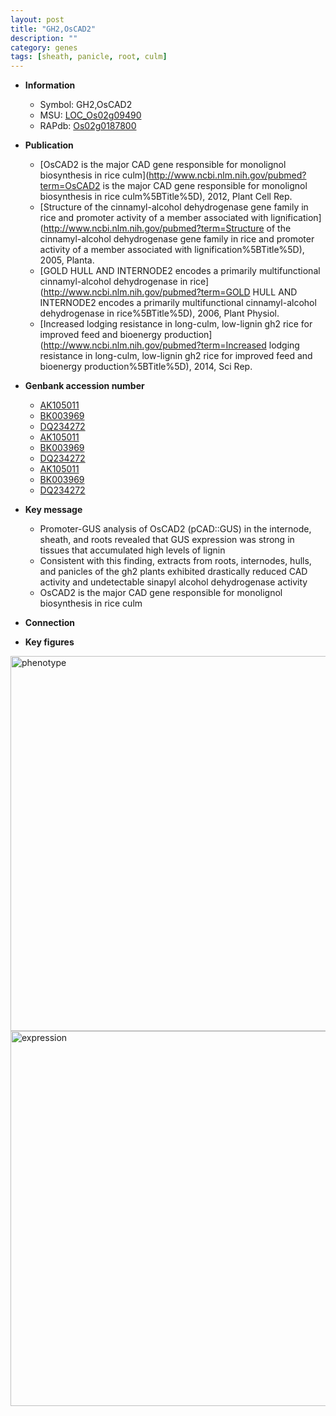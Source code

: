 ```yaml
---
layout: post
title: "GH2,OsCAD2"
description: ""
category: genes
tags: [sheath, panicle, root, culm]
---
```


* **Information**  
    + Symbol: GH2,OsCAD2  
    + MSU: [LOC_Os02g09490](http://rice.plantbiology.msu.edu/cgi-bin/ORF_infopage.cgi?orf=LOC_Os02g09490)  
    + RAPdb: [Os02g0187800](http://rapdb.dna.affrc.go.jp/viewer/gbrowse_details/irgsp1?name=Os02g0187800)  

* **Publication**  
    + [OsCAD2 is the major CAD gene responsible for monolignol biosynthesis in rice culm](http://www.ncbi.nlm.nih.gov/pubmed?term=OsCAD2 is the major CAD gene responsible for monolignol biosynthesis in rice culm%5BTitle%5D), 2012, Plant Cell Rep.
    + [Structure of the cinnamyl-alcohol dehydrogenase gene family in rice and promoter activity of a member associated with lignification](http://www.ncbi.nlm.nih.gov/pubmed?term=Structure of the cinnamyl-alcohol dehydrogenase gene family in rice and promoter activity of a member associated with lignification%5BTitle%5D), 2005, Planta.
    + [GOLD HULL AND INTERNODE2 encodes a primarily multifunctional cinnamyl-alcohol dehydrogenase in rice](http://www.ncbi.nlm.nih.gov/pubmed?term=GOLD HULL AND INTERNODE2 encodes a primarily multifunctional cinnamyl-alcohol dehydrogenase in rice%5BTitle%5D), 2006, Plant Physiol.
    + [Increased lodging resistance in long-culm, low-lignin gh2 rice for improved feed and bioenergy production](http://www.ncbi.nlm.nih.gov/pubmed?term=Increased lodging resistance in long-culm, low-lignin gh2 rice for improved feed and bioenergy production%5BTitle%5D), 2014, Sci Rep.

* **Genbank accession number**  
    + [AK105011](http://www.ncbi.nlm.nih.gov/nuccore/AK105011)
    + [BK003969](http://www.ncbi.nlm.nih.gov/nuccore/BK003969)
    + [DQ234272](http://www.ncbi.nlm.nih.gov/nuccore/DQ234272)
    + [AK105011](http://www.ncbi.nlm.nih.gov/nuccore/AK105011)
    + [BK003969](http://www.ncbi.nlm.nih.gov/nuccore/BK003969)
    + [DQ234272](http://www.ncbi.nlm.nih.gov/nuccore/DQ234272)
    + [AK105011](http://www.ncbi.nlm.nih.gov/nuccore/AK105011)
    + [BK003969](http://www.ncbi.nlm.nih.gov/nuccore/BK003969)
    + [DQ234272](http://www.ncbi.nlm.nih.gov/nuccore/DQ234272)

* **Key message**  
    + Promoter-GUS analysis of OsCAD2 (pCAD::GUS) in the internode, sheath, and roots revealed that GUS expression was strong in tissues that accumulated high levels of lignin
    + Consistent with this finding, extracts from roots, internodes, hulls, and panicles of the gh2 plants exhibited drastically reduced CAD activity and undetectable sinapyl alcohol dehydrogenase activity
    + OsCAD2 is the major CAD gene responsible for monolignol biosynthesis in rice culm

* **Connection**  

* **Key figures**  
<img src="http://funRiceGenes.github.io/images/gh2~OsCAD2.pheno.png" alt="phenotype"  style="width: 600px;"/>

<img src="http://funRiceGenes.github.io/images/gh2~OsCAD2.exp.png" alt="expression"  style="width: 600px;"/>


